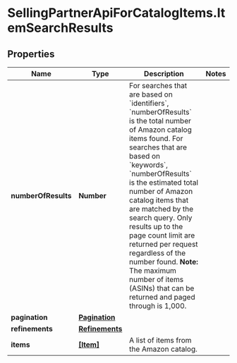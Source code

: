 # SellingPartnerApiForCatalogItems.ItemSearchResults

## Properties

Name | Type | Description | Notes
------------ | ------------- | ------------- | -------------
**numberOfResults** | **Number** | For searches that are based on &#x60;identifiers&#x60;, &#x60;numberOfResults&#x60; is the total number of Amazon catalog items found. For searches that are based on &#x60;keywords&#x60;, &#x60;numberOfResults&#x60; is the estimated total number of Amazon catalog items that are matched by the search query. Only results up to the page count limit are returned per request regardless of the number found.  **Note:** The maximum number of items (ASINs) that can be returned and paged through is 1,000. | 
**pagination** | [**Pagination**](Pagination.md) |  | 
**refinements** | [**Refinements**](Refinements.md) |  | 
**items** | [**[Item]**](Item.md) | A list of items from the Amazon catalog. | 



